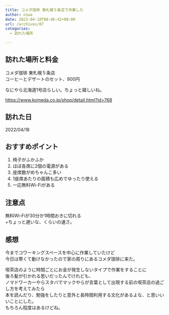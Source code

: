 ```yaml
---
title: コメダ珈琲 東札幌５条店で作業した
author: niwa
date: 2023-04-18T08:46:42+00:00
url: /archives/87
categories:
  - 訪れた場所

---
```

## 訪れた場所と料金
  コメダ珈琲 東札幌５条店  
  コーヒーとデザートのセット、900円

なにやら北海道1号店らしい。ちょっと嬉しいね。

<https://www.komeda.co.jp/shop/detail.html?id=768>

## 訪れた日 
  2022/04/18

## おすすめポイント

1. 椅子がふかふか
2. ほぼ各席に2個の電源がある
3. 座席数がめちゃんこ多い
4. 1座席あたりの面積も広めでゆったり使える
5. 一応無料Wi-Fiがある

## 注意点
無料Wi-Fiが30分か1時間おきに切れる  
+ちょっと遅いな、くらいの速さ。

## 感想 

今までコワーキングスペースを中心に作業していたけど  
今日は寒くて動けなかったので家の周りにあるコメダ珈琲に来た。

喫茶店のように時間ごとにお金が発生しないタイプで作業をすることに  
後ろ髪が引かれる思いだったんでけれども、  
ノマドワーカーやらスタバでマックやらが言葉として出現する前の喫茶店の過ごし方を考えてみたら  
本を読んだり、勉強をしたりと意外と長時間利用する文化があるよな、と思いいいことにした。  
もちろん程度はあるけどね。